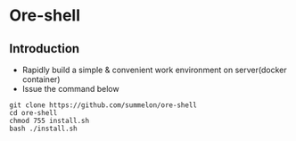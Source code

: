 # Ore-shell

## Introduction
- Rapidly build a simple & convenient work environment on server(docker container)
- Issue the command below
```shell=
git clone https://github.com/summelon/ore-shell
cd ore-shell
chmod 755 install.sh
bash ./install.sh
```

